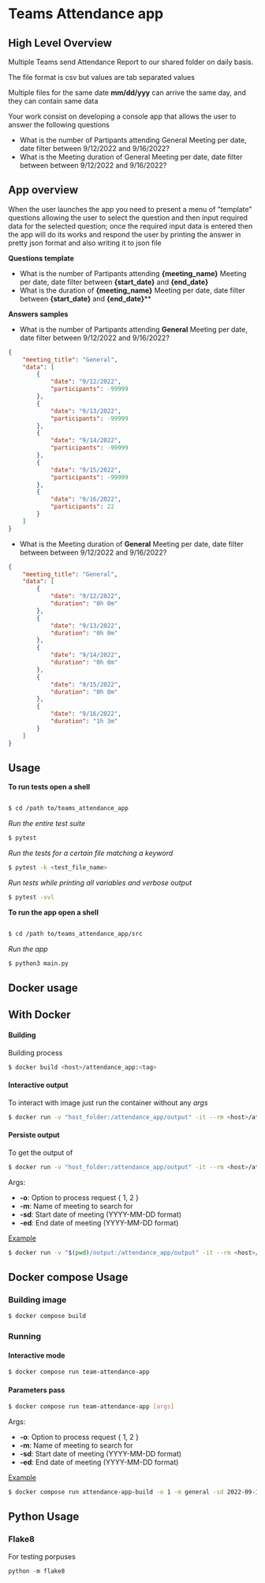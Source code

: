 # Teams Attendance app

## High Level Overview

Multiple Teams send Attendance Report to our shared folder on daily basis. 

The file format is csv  but values are tab separated values

Multiple files for the same date **mm/dd/yyy** can arrive the same day, and they can contain same data

Your work consist on developing a console app that allows the user to answer the following questions

- What is the number of Partipants attending General Meeting per date, date filter between 9/12/2022 and 9/16/2022?
- What is the Meeting duration of General Meeting per date, date filter between between 9/12/2022 and 9/16/2022?

## App overview

When the user launches the app you need to present a menu of "template" questions allowing the user to select the question and then input required data for the selected question; once the required input data is entered then the app will do its works and respond the user by printing the answer in pretty json format and also writing it to json file

**Questions template**
- What is the number of Partipants attending **{meeting_name}** Meeting per date, date filter between **{start_date}** and **{end_date}**
- What is the duration of **{meeting_name}** Meeting per date, date filter between **{start_date}** and **{end_date}****

**Answers samples**

- What is the number of Partipants attending **General** Meeting per date, date filter between 9/12/2022 and 9/16/2022?

```json
{
    "meeting_title": "General",
    "data": [
        {
            "date": "9/12/2022",
            "participants": -99999
        },
        {
            "date": "9/13/2022",
            "participants": -99999
        },
        {
            "date": "9/14/2022",
            "participants": -99999
        },
        {
            "date": "9/15/2022",
            "participants": -99999
        },
        {
            "date": "9/16/2022",
            "participants": 22
        }
    ]
}
```

- What is the Meeting duration of **General** Meeting per date, date filter between between 9/12/2022 and 9/16/2022?

```json
{   
    "meeting_title": "General",
    "data": [
        {
            "date": "9/12/2022",
            "duration": "0h 0m"
        },
        {
            "date": "9/13/2022",
            "duration": "0h 0m"
        },
        {
            "date": "9/14/2022",
            "duration": "0h 0m"
        },
        {
            "date": "9/15/2022",
            "duration": "0h 0m"
        },
        {
            "date": "9/16/2022",
            "duration": "1h 3m"
        }
    ]
}
```

## Usage
**To run tests open a shell**

  ```bash

  $ cd /path to/teams_attendance_app
  ```


  *Run the entire test suite*
    
  ``` bash
  $ pytest 
  ```

  *Run the tests for a certain file matching a keyword*
    
  ``` bash
  $ pytest -k <test_file_name>
  ```

  *Run tests while printing all variables and verbose output*

  ``` bash
  $ pytest -vvl
  ```

**To run the app open a shell**

  ```bash

  $ cd /path to/teams_attendance_app/src
  ```

  *Run the app*
    
  ``` bash
  $ python3 main.py 
  ```

## Docker usage

## With Docker

#### Building

Building process

``` bash
$ docker build <host>/attendance_app:<tag>
```

#### Interactive output

To interact with image just run the container without any _args_

``` bash
$ docker run -v "host_folder:/attendance_app/output" -it --rm <host>/attendance_app:<tag>
```

#### Persiste output

To get the output of 

``` bash
$ docker run -v "host_folder:/attendance_app/output" -it --rm <host>/attendance_app:<tag> [args]
```

Args:

- **-o**: Option to process request { 1, 2 }
- **-m**: Name of meeting to search for
- **-sd**: Start date of meeting (YYYY-MM-DD format)
- **-ed**: End date of meeting (YYYY-MM-DD format)

<ins>Example</ins>

``` bash
$ docker run -v "$(pwd)/output:/attendance_app/output" -it --rm <host>/attendance_app:<tag> -o 1 -m general -sd 2022-09-10 -ed 2022-09-20
```

## Docker compose Usage

### Building image

``` bash
$ docker compose build
```

### Running

#### Interactive mode

``` bash
$ docker compose run team-attendance-app
```

#### Parameters pass

``` bash
$ docker compose run team-attendance-app [args]
```

Args:

- **-o**: Option to process request { 1, 2 }
- **-m**: Name of meeting to search for
- **-sd**: Start date of meeting (YYYY-MM-DD format)
- **-ed**: End date of meeting (YYYY-MM-DD format)

<ins>Example</ins>

``` bash
$ docker compose run attendance-app-build -o 1 -m general -sd 2022-09-10 -ed 2022-09-20
```

## Python Usage

### Flake8

For testing porpuses

```python
python -m flake8
```
